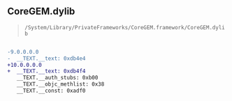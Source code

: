 ## CoreGEM.dylib

> `/System/Library/PrivateFrameworks/CoreGEM.framework/CoreGEM.dylib`

```diff

-9.0.0.0.0
-  __TEXT.__text: 0xdb4e4
+10.0.0.0.0
+  __TEXT.__text: 0xdb4f4
   __TEXT.__auth_stubs: 0xb00
   __TEXT.__objc_methlist: 0x38
   __TEXT.__const: 0xadf0

```
